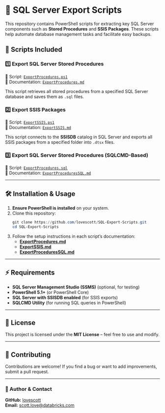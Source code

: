 # 🚀 SQL Server Export Scripts  

This repository contains PowerShell scripts for extracting key SQL Server components such as **Stored Procedures** and **SSIS Packages**. These scripts help automate database management tasks and facilitate easy backups.

## 📂 Scripts Included  

### 1️⃣ Export SQL Server Stored Procedures  
🔹 Script: [`ExportProcedures.ps1`](./ExportProcedures.ps1)  
🔹 Documentation: [`ExportProcedures.md`](./ExportProcedures.md)  

This script retrieves all stored procedures from a specified SQL Server database and saves them as `.sql` files.  

### 2️⃣ Export SSIS Packages  
🔹 Script: [`ExportSSIS.ps1`](./ExportSSIS.ps1)  
🔹 Documentation: [`ExportSSIS.md`](./ExportSSIS.md)  

This script connects to the **SSISDB** catalog in SQL Server and exports all SSIS packages from a specified folder into `.dtsx` files.  

### 3️⃣ Export SQL Server Stored Procedures (SQLCMD-Based)
🔹 Script: [`ExportProcedures.sql`](./ExportProcedures.sql)  
🔹 Documentation: [`ExportProceduresSQL.md`](./ExportProceduresSQL.md)  

---

## 🛠️ Installation & Usage  

1. **Ensure PowerShell is installed** on your system.  
2. Clone this repository:  
   ```powershell
   git clone https://github.com/lovescott/SQL-Export-Scripts.git 
   cd SQL-Export-Scripts
   ```
3. Follow the setup instructions in each script’s documentation:  
   - **[ExportProcedures.md](./ExportProcedures.md)**
   - **[ExportSSIS.md](./ExportSSIS.md)**
   - **[ExportProceduresSQL.md](./ExportProceduresSQL.md)**

---

## ⚡ Requirements  
- **SQL Server Management Studio (SSMS)** (optional, for testing)  
- **PowerShell 5.1+** (or PowerShell Core)  
- **SQL Server with SSISDB enabled** (for SSIS exports)  
- **SQLCMD Utility** (for running SQL queries in PowerShell)  

---

## 📜 License  
This project is licensed under the **MIT License** – feel free to use and modify.  

---

## 🤝 Contributing  
Contributions are welcome! If you find a bug or want to add improvements, submit a pull request.  

---

### 🔗 Author & Contact  
**GitHub:** [lovescott](https://github.com/lovescott)  
**Email:** scott.love@databricks.com  
